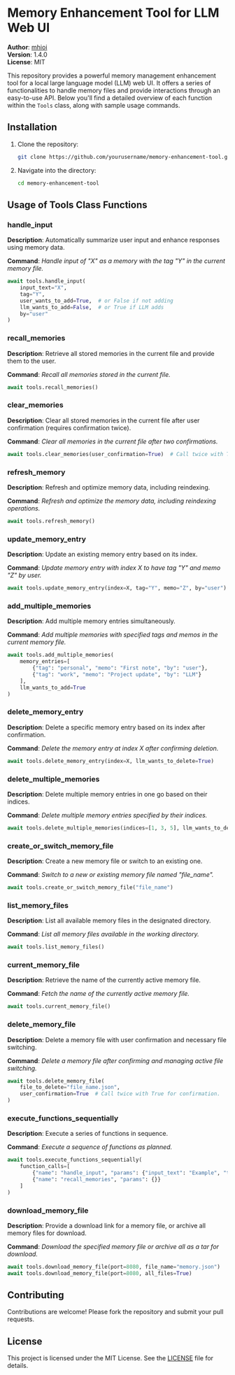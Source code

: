 # Memory Enhancement Tool for LLM Web UI

**Author**: [mhioi](https://github.com/mhioi)  
**Version**: 1.4.0  
**License**: MIT  

This repository provides a powerful memory management enhancement tool for a local large language model (LLM) web UI. It offers a series of functionalities to handle memory files and provide interactions through an easy-to-use API. Below you'll find a detailed overview of each function within the `Tools` class, along with sample usage commands.

## Installation

1. Clone the repository:
   ```bash
   git clone https://github.com/yourusername/memory-enhancement-tool.git
   ```
2. Navigate into the directory:
   ```bash
   cd memory-enhancement-tool
   ```

## Usage of Tools Class Functions

### handle_input

**Description**: Automatically summarize user input and enhance responses using memory data. 

**Command**: *Handle input of "X" as a memory with the tag "Y" in the current memory file.*

```python
await tools.handle_input(
    input_text="X",
    tag="Y",
    user_wants_to_add=True,  # or False if not adding
    llm_wants_to_add=False,  # or True if LLM adds
    by="user"
)
```

### recall_memories

**Description**: Retrieve all stored memories in the current file and provide them to the user.

**Command**: *Recall all memories stored in the current file.*

```python
await tools.recall_memories()
```

### clear_memories

**Description**: Clear all stored memories in the current file after user confirmation (requires confirmation twice).

**Command**: *Clear all memories in the current file after two confirmations.*

```python
await tools.clear_memories(user_confirmation=True)  # Call twice with True after initial confirmation.
```

### refresh_memory

**Description**: Refresh and optimize memory data, including reindexing.

**Command**: *Refresh and optimize the memory data, including reindexing operations.*

```python
await tools.refresh_memory()
```

### update_memory_entry

**Description**: Update an existing memory entry based on its index.

**Command**: *Update memory entry with index X to have tag "Y" and memo "Z" by user.*

```python
await tools.update_memory_entry(index=X, tag="Y", memo="Z", by="user")
```

### add_multiple_memories

**Description**: Add multiple memory entries simultaneously.

**Command**: *Add multiple memories with specified tags and memos in the current memory file.*

```python
await tools.add_multiple_memories(
    memory_entries=[
        {"tag": "personal", "memo": "First note", "by": "user"},
        {"tag": "work", "memo": "Project update", "by": "LLM"}
    ],
    llm_wants_to_add=True
)
```

### delete_memory_entry

**Description**: Delete a specific memory entry based on its index after confirmation.

**Command**: *Delete the memory entry at index X after confirming deletion.*

```python
await tools.delete_memory_entry(index=X, llm_wants_to_delete=True)
```

### delete_multiple_memories

**Description**: Delete multiple memory entries in one go based on their indices.

**Command**: *Delete multiple memory entries specified by their indices.*

```python
await tools.delete_multiple_memories(indices=[1, 3, 5], llm_wants_to_delete=True)
```

### create_or_switch_memory_file

**Description**: Create a new memory file or switch to an existing one.

**Command**: *Switch to a new or existing memory file named "file_name".*

```python
await tools.create_or_switch_memory_file("file_name")
```

### list_memory_files

**Description**: List all available memory files in the designated directory.

**Command**: *List all memory files available in the working directory.*

```python
await tools.list_memory_files()
```

### current_memory_file

**Description**: Retrieve the name of the currently active memory file.

**Command**: *Fetch the name of the currently active memory file.*

```python
await tools.current_memory_file()
```

### delete_memory_file

**Description**: Delete a memory file with user confirmation and necessary file switching.

**Command**: *Delete a memory file after confirming and managing active file switching.*

```python
await tools.delete_memory_file(
    file_to_delete="file_name.json",
    user_confirmation=True  # Call twice with True for confirmation.
)
```

### execute_functions_sequentially

**Description**: Execute a series of functions in sequence.

**Command**: *Execute a sequence of functions as planned.*

```python
await tools.execute_functions_sequentially(
    function_calls=[
        {"name": "handle_input", "params": {"input_text": "Example", "tag": "work"}},
        {"name": "recall_memories", "params": {}}
    ]
)
```

### download_memory_file

**Description**: Provide a download link for a memory file, or archive all memory files for download.

**Command**: *Download the specified memory file or archive all as a tar for download.*

```python
await tools.download_memory_file(port=8080, file_name="memory.json")
await tools.download_memory_file(port=8080, all_files=True)
```

## Contributing

Contributions are welcome! Please fork the repository and submit your pull requests.

## License

This project is licensed under the MIT License. See the [LICENSE](LICENSE) file for details.
